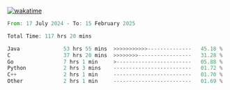 [![wakatime](https://wakatime.com/badge/user/5970ac98-85fb-4bfd-a7d8-142e7d5bd274.svg)](https://wakatime.com/@5970ac98-85fb-4bfd-a7d8-142e7d5bd274)

<!--START_SECTION:waka-->

```rust
From: 17 July 2024 - To: 15 February 2025

Total Time: 117 hrs 20 mins

Java              53 hrs 55 mins  >>>>>>>>>>>--------------   45.18 %
C                 37 hrs 20 mins  >>>>>>>>-----------------   31.28 %
Go                7 hrs 1 min     >------------------------   05.88 %
Python            2 hrs 3 mins    -------------------------   01.72 %
C++               2 hrs 1 min     -------------------------   01.70 %
Other             2 hrs 1 min     -------------------------   01.69 %
```

<!--END_SECTION:waka-->
